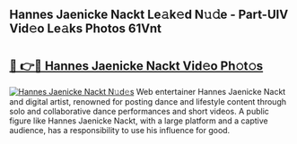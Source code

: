 ## Hannes Jaenicke Nackt Le𝚊k𝚎d N𝚞𝚍e - Part-UIV Vid𝚎o Le𝚊ks Photos 61Vnt

# <h2><a href="http://fb79b7x.evod.top/?m=Hannes+Jaenicke+Nackt">🔗 👉🔴 Hannes Jaenicke Nackt Vid𝚎o Ph𝚘t𝚘s</a></h2>

[![Hannes Jaenicke Nackt N𝚞d𝚎s](https://i.imgur.com/8V9OHl7.gif)](http://fb79b7x.evod.top/?m=Hannes+Jaenicke+Nackt)
Web entertainer Hannes Jaenicke Nackt and digital artist, renowned for posting dance and lifestyle content through solo and collaborative dance performances and short videos. A public figure like Hannes Jaenicke Nackt, with a large platform and a captive audience, has a responsibility to use his influence for good. 
